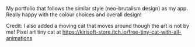 My portfolio that follows the similar style (neo-brutalism design) as my app. Really happy with the colour choices and overall design!

Credit:
I also added a moving cat that moves around though the art is not by me!
Pixel art tiny cat at https://kirisoft-store.itch.io/free-tiny-cat-with-all-animations
